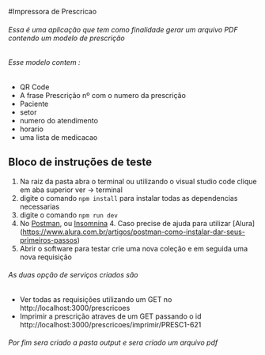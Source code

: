 #Impressora de Prescricao

###### Essa é uma aplicação que tem como finalidade gerar um arquivo PDF contendo um modelo de prescrição

###### Esse modelo contem :
* QR Code
* A frase Prescrição nº com o numero da prescrição
* Paciente
* setor
* numero do atendimento
* horario
* uma lista de medicacao

## Bloco de instruções de teste
1. Na raiz da pasta abra o terminal ou utilizando o visual studio code clique em aba superior ver -> terminal 
2. digite o comando `npm install` para instalar todas as dependencias necessarias
3. digite o comando `npm run dev`
4. No [Postman](https://www.google.com/url?sa=t&rct=j&q=&esrc=s&source=web&cd=&cad=rja&uact=8&ved=2ahUKEwjX8qH0houBAxWspJUCHZc8D3UQFnoECB8QAQ&url=https%3A%2F%2Fwww.postman.com%2F&usg=AOvVaw05sjAjE_hbftSn2Ii8YG6N&opi=89978449), ou [Insomnina](https://www.google.com/url?sa=t&rct=j&q=&esrc=s&source=web&cd=&cad=rja&uact=8&ved=2ahUKEwiambCPiIuBAxUpJLkGHQz5DJAQjBB6BAgfEAE&url=https%3A%2F%2Finsomnia.rest%2Fdownload&usg=AOvVaw1RnqoNjpl_ii8nX1a3haYy&opi=89978449)
    4. Caso precise de ajuda para utilizar [Alura] (https://www.alura.com.br/artigos/postman-como-instalar-dar-seus-primeiros-passos)
5. Abrir o software para testar crie uma nova coleção e em seguida  uma nova requisição 

###### As duas opção de serviços criados são 
* Ver todas as requisições utilizando um GET no http://localhost:3000/prescricoes
* Imprimir a prescrição atraves de um GET passando o id http://localhost:3000/prescricoes/imprimir/PRESC1-621

###### Por fim sera criado a pasta output e sera criado um arquivo pdf
